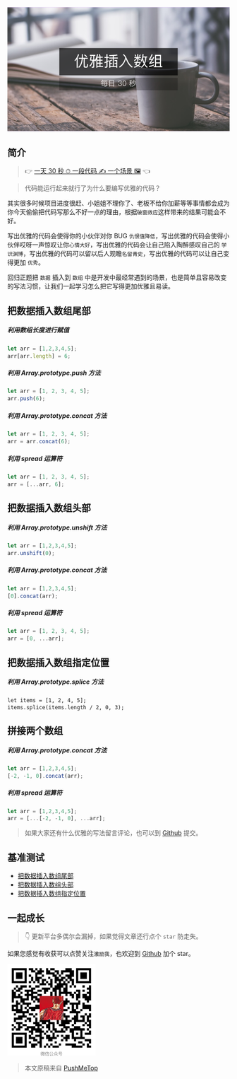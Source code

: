 <!-- # 优雅插入数组 -->

![封面](https://raw.githubusercontent.com/pushmetop/resource/master/30-seconds-for-everyday/insert-item-inside-an-array/poster.png)

## 简介



> 👉 [一天 30 秒 ⏱ 一段代码 ✍️ 一个场景 🖼](https://github.com/pushmetop/30-seconds-for-everyday) 👈

> 代码能运行起来就行了为什么要编写优雅的代码？

其实很多时候项目进度很赶、小姐姐不理你了、老板不给你加薪等等事情都会成为你今天偷偷把代码写那么不好一点的理由，根据`破窗效应`这样带来的结果可能会不好。

写出优雅的代码会使得你的小伙伴对你 BUG `仇恨值降低`，写出优雅的代码会使得小伙伴哎呀一声惊叹让你`心情大好`，写出优雅的代码会让自己陷入陶醉感叹自己的 `学识渊博`，写出优雅的代码可以留以后人观瞻`名留青史`，写出优雅的代码可以让自己变得更加 `优秀`。

回归正题把 `数据` 插入到 `数组` 中是开发中最经常遇到的场景，也是简单且容易改变的写法习惯，让我们一起学习怎么把它写得更加优雅且易读。

## 把数据插入数组尾部

##### 利用数组长度进行赋值

```javascript
let arr = [1,2,3,4,5];
arr[arr.length] = 6;
```

##### 利用 Array.prototype.push 方法

```javascript
let arr = [1, 2, 3, 4, 5];
arr.push(6);
```

##### 利用 Array.prototype.concat 方法

```javascript
let arr = [1, 2, 3, 4, 5];
arr = arr.concat(6);
```

##### 利用 spread 运算符

```javascript
let arr = [1, 2, 3, 4, 5];
arr = [...arr, 6];
```

## 把数据插入数组头部

##### 利用 Array.prototype.unshift 方法

```javascript
let arr = [1,2,3,4,5];
arr.unshift(0);
```

##### 利用 Array.prototype.concat 方法

```javascript
let arr = [1,2,3,4,5];
[0].concat(arr);
```

##### 利用 spread 运算符

```javascript
let arr = [1, 2, 3, 4, 5];
arr = [0, ...arr];
```

## 把数据插入数组指定位置

##### 利用 Array.prototype.splice 方法

```
let items = [1, 2, 4, 5];
items.splice(items.length / 2, 0, 3);
```

## 拼接两个数组

##### 利用 Array.prototype.concat 方法

```javascript
let arr = [1,2,3,4,5];
[-2, -1, 0].concat(arr);
```

##### 利用 spread 运算符

```javascript
let arr = [1,2,3,4,5];
arr = [...[-2, -1, 0], ...arr];
```

> 如果大家还有什么优雅的写法留言评论，也可以到 [Github](https://github.com/pushmetop/30-seconds-for-everyday) 提交。

## 基准测试

* [把数据插入数组尾部](https://jsperf.com/insert-item-inside-an-array-at-the-end)
* [把数据插入数组头部](https://jsperf.com/insert-item-inside-an-array-at-the-head)
* [把数据插入数组指定位置](https://jsperf.com/insert-item-inside-an-array-at-the-merge)

## 一起成长

> 👇 更新平台多偶尔会漏掉，如果觉得文章还行点个 `star` 防走失。

如果您感觉有收获可以点赞关注`激励我`，也欢迎到 [Github](https://github.com/pushmetop/30-seconds-for-everyday) 加个 star。

![微信公众号](https://raw.githubusercontent.com/pushmetop/resource/master/donate/pushmetop.png)

> 本文原稿来自 [PushMeTop](https://github.com/pushmetop)